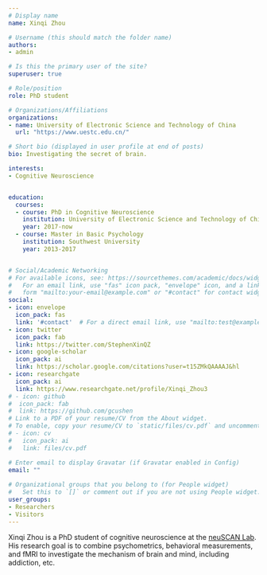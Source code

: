 ```yaml
---
# Display name
name: Xinqi Zhou

# Username (this should match the folder name)
authors:
- admin

# Is this the primary user of the site?
superuser: true

# Role/position
role: PhD student

# Organizations/Affiliations
organizations:
- name: University of Electronic Science and Technology of China
  url: "https://www.uestc.edu.cn/"

# Short bio (displayed in user profile at end of posts)
bio: Investigating the secret of brain.

interests:
- Cognitive Neuroscience


education:
  courses:
  - course: PhD in Cognitive Neuroscience
    institution: University of Electronic Science and Technology of China
    year: 2017-now
  - course: Master in Basic Psychology
    institution: Southwest University
    year: 2013-2017


# Social/Academic Networking
# For available icons, see: https://sourcethemes.com/academic/docs/widgets/#icons
#   For an email link, use "fas" icon pack, "envelope" icon, and a link in the
#   form "mailto:your-email@example.com" or "#contact" for contact widget.
social:
- icon: envelope
  icon_pack: fas
  link: '#contact'  # For a direct email link, use "mailto:test@example.org".
- icon: twitter
  icon_pack: fab
  link: https://twitter.com/StephenXinQZ
- icon: google-scholar
  icon_pack: ai
  link: https://scholar.google.com/citations?user=t15ZMkQAAAAJ&hl
- icon: researchgate
  icon_pack: ai
  link: https://www.researchgate.net/profile/Xinqi_Zhou3
# - icon: github
#  icon_pack: fab
#  link: https://github.com/gcushen
# Link to a PDF of your resume/CV from the About widget.
# To enable, copy your resume/CV to `static/files/cv.pdf` and uncomment the lines below.  
# - icon: cv
#   icon_pack: ai
#   link: files/cv.pdf

# Enter email to display Gravatar (if Gravatar enabled in Config)
email: ""
  
# Organizational groups that you belong to (for People widget)
#   Set this to `[]` or comment out if you are not using People widget.  
user_groups:
- Researchers
- Visitors
---
```


Xinqi Zhou is a PhD student of cognitive neuroscience at the [neuSCAN Lab](https://neuscan.org). His research goal is to combine psychometrics, behavioral measurements, and fMRI to investigate the mechanism of brain and mind, including addiction, etc. 

